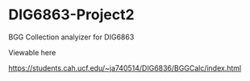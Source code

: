 # DIG6863-Project2
BGG Collection analyizer for DIG6863

Viewable here

https://students.cah.ucf.edu/~ja740514/DIG6836/BGGCalc/index.html
